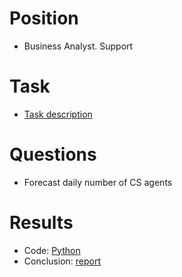 # Position
- Business Analyst. Support

# Task
- [Task description](https://github.com/yurywallet/test_assignments/blob/main/Bolt_(BA%2Csupport)/Business%20Analyst%20-%20Homework.pdf)

# Questions
- Forecast daily number of CS agents

# Results

- Code: [Python](https://github.com/yurywallet/test_assignments/blob/main/Bolt_(BA%2Csupport)/orders_tickets_bolt.py)
- Conclusion: [report](https://github.com/yurywallet/test_assignments/blob/main/Bolt_(BA%2Csupport)/Business_Analyst_report_yury_koshelyuk.pdf)
